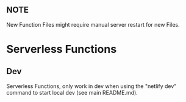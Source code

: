## NOTE

New Function Files might require manual server restart for new Files.

# Serverless Functions

## Dev

Serverless Functions, only work in dev when using the "netlify dev" command to start local dev (see main README.md).
